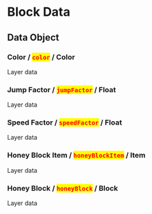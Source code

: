 # Block Data

## Data Object

### Color / <mark style="color:red;">`color`</mark> / Color

Layer data

### Jump Factor / <mark style="color:red;">`jumpFactor`</mark> / Float

Layer data

### Speed Factor / <mark style="color:red;">`speedFactor`</mark> / Float

Layer data

### Honey Block Item / <mark style="color:red;">`honeyBlockItem`</mark> / Item

Layer data

### Honey Block / <mark style="color:red;">`honeyBlock`</mark> / Block

Layer data

